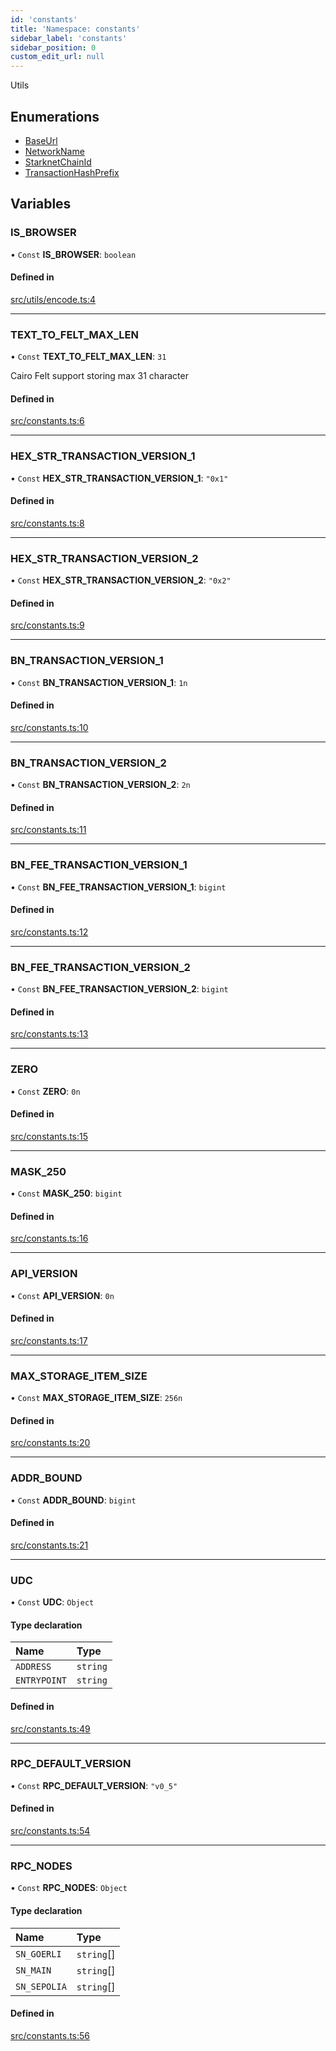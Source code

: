 ```yaml
---
id: 'constants'
title: 'Namespace: constants'
sidebar_label: 'constants'
sidebar_position: 0
custom_edit_url: null
---
```


Utils

## Enumerations

- [BaseUrl](../enums/constants.BaseUrl.md)
- [NetworkName](../enums/constants.NetworkName.md)
- [StarknetChainId](../enums/constants.StarknetChainId.md)
- [TransactionHashPrefix](../enums/constants.TransactionHashPrefix.md)

## Variables

### IS_BROWSER

• `Const` **IS_BROWSER**: `boolean`

#### Defined in

[src/utils/encode.ts:4](https://github.com/starknet-io/starknet.js/blob/v5.29.0/src/utils/encode.ts#L4)

---

### TEXT_TO_FELT_MAX_LEN

• `Const` **TEXT_TO_FELT_MAX_LEN**: `31`

Cairo Felt support storing max 31 character

#### Defined in

[src/constants.ts:6](https://github.com/starknet-io/starknet.js/blob/v5.29.0/src/constants.ts#L6)

---

### HEX_STR_TRANSACTION_VERSION_1

• `Const` **HEX_STR_TRANSACTION_VERSION_1**: `"0x1"`

#### Defined in

[src/constants.ts:8](https://github.com/starknet-io/starknet.js/blob/v5.29.0/src/constants.ts#L8)

---

### HEX_STR_TRANSACTION_VERSION_2

• `Const` **HEX_STR_TRANSACTION_VERSION_2**: `"0x2"`

#### Defined in

[src/constants.ts:9](https://github.com/starknet-io/starknet.js/blob/v5.29.0/src/constants.ts#L9)

---

### BN_TRANSACTION_VERSION_1

• `Const` **BN_TRANSACTION_VERSION_1**: `1n`

#### Defined in

[src/constants.ts:10](https://github.com/starknet-io/starknet.js/blob/v5.29.0/src/constants.ts#L10)

---

### BN_TRANSACTION_VERSION_2

• `Const` **BN_TRANSACTION_VERSION_2**: `2n`

#### Defined in

[src/constants.ts:11](https://github.com/starknet-io/starknet.js/blob/v5.29.0/src/constants.ts#L11)

---

### BN_FEE_TRANSACTION_VERSION_1

• `Const` **BN_FEE_TRANSACTION_VERSION_1**: `bigint`

#### Defined in

[src/constants.ts:12](https://github.com/starknet-io/starknet.js/blob/v5.29.0/src/constants.ts#L12)

---

### BN_FEE_TRANSACTION_VERSION_2

• `Const` **BN_FEE_TRANSACTION_VERSION_2**: `bigint`

#### Defined in

[src/constants.ts:13](https://github.com/starknet-io/starknet.js/blob/v5.29.0/src/constants.ts#L13)

---

### ZERO

• `Const` **ZERO**: `0n`

#### Defined in

[src/constants.ts:15](https://github.com/starknet-io/starknet.js/blob/v5.29.0/src/constants.ts#L15)

---

### MASK_250

• `Const` **MASK_250**: `bigint`

#### Defined in

[src/constants.ts:16](https://github.com/starknet-io/starknet.js/blob/v5.29.0/src/constants.ts#L16)

---

### API_VERSION

• `Const` **API_VERSION**: `0n`

#### Defined in

[src/constants.ts:17](https://github.com/starknet-io/starknet.js/blob/v5.29.0/src/constants.ts#L17)

---

### MAX_STORAGE_ITEM_SIZE

• `Const` **MAX_STORAGE_ITEM_SIZE**: `256n`

#### Defined in

[src/constants.ts:20](https://github.com/starknet-io/starknet.js/blob/v5.29.0/src/constants.ts#L20)

---

### ADDR_BOUND

• `Const` **ADDR_BOUND**: `bigint`

#### Defined in

[src/constants.ts:21](https://github.com/starknet-io/starknet.js/blob/v5.29.0/src/constants.ts#L21)

---

### UDC

• `Const` **UDC**: `Object`

#### Type declaration

| Name         | Type     |
| :----------- | :------- |
| `ADDRESS`    | `string` |
| `ENTRYPOINT` | `string` |

#### Defined in

[src/constants.ts:49](https://github.com/starknet-io/starknet.js/blob/v5.29.0/src/constants.ts#L49)

---

### RPC_DEFAULT_VERSION

• `Const` **RPC_DEFAULT_VERSION**: `"v0_5"`

#### Defined in

[src/constants.ts:54](https://github.com/starknet-io/starknet.js/blob/v5.29.0/src/constants.ts#L54)

---

### RPC_NODES

• `Const` **RPC_NODES**: `Object`

#### Type declaration

| Name         | Type       |
| :----------- | :--------- |
| `SN_GOERLI`  | `string`[] |
| `SN_MAIN`    | `string`[] |
| `SN_SEPOLIA` | `string`[] |

#### Defined in

[src/constants.ts:56](https://github.com/starknet-io/starknet.js/blob/v5.29.0/src/constants.ts#L56)
